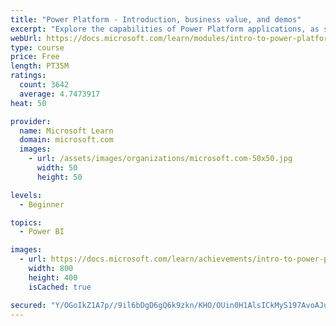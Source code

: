 ```yaml
---
title: "Power Platform - Introduction, business value, and demos"
excerpt: "Explore the capabilities of Power Platform applications, as seen in demonstrations and customer case studies."
webUrl: https://docs.microsoft.com/learn/modules/intro-to-power-platform-mba/
type: course
price: Free
length: PT35M
ratings:
  count: 3642
  average: 4.7473917
heat: 50

provider:
  name: Microsoft Learn
  domain: microsoft.com
  images:
    - url: /assets/images/organizations/microsoft.com-50x50.jpg
      width: 50
      height: 50

levels:
  - Beginner

topics:
  - Power BI

images:
  - url: https://docs.microsoft.com/learn/achievements/intro-to-power-platform-social.png
    width: 800
    height: 400
    isCached: true

secured: "Y/OGoIkZ1A7p//9il6bDgD6gQ6k9zkn/KHO/OUin0H1AlsICkMyS197AvoAJu4vieR+wTwNeGd4ttjpUHbsSUB8DUcc55LEqVkKtuWDyuOQY7uO9Bdo+HGV799d3JFzGxpPnBm3sYwAjHbrfJZ8Hh92l4wP2kVRUoxzv6HceH99w7KqD/PzobNHVuNfQMWlucrDl4Ed6O7pppr1J6CQCBXzeHjzR2Tqk7nxGwrFiT5MVU9U6+tO2wF2qNPU+KSz8Mrmvs+Lu9OMEZN67V5P48zQappn2HCqcV21/C5HdNsYCQ2GSfdbZ8iyuhlcbjOgPKAHYEUjuoVceKSG/rwfIuIHRnMxdM9tNd1Uv2AzlhbC/vnYcESUbltJNuICS95ncqbiV88FtaBKDJG5YwlF8rSEtdICsOxXjNTNnRGnW/v8=;prFG6Spi7VRBm+bhFCOXHA=="
---
```


